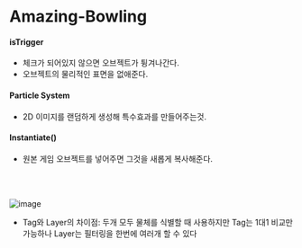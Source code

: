 # Amazing-Bowling

#### isTrigger
- 체크가 되어있지 않으면 오브젝트가 튕겨나간다.
- 오브젝트의 물리적인 표면을 없애준다.

#### Particle System
- 2D 이미지를 랜덤하게 생성해 특수효과를 만들어주는것.

#### Instantiate()
- 원본 게임 오브젝트를 넣어주면 그것을 새롭게 복사해준다.

<br>
<br>

![image](https://user-images.githubusercontent.com/79950504/181768974-ca618df7-ef63-43ef-aad8-9d7c5cd5eb68.png)
- Tag와 Layer의 차이점: 두개 모두 물체를 식별할 때 사용하지만 Tag는 1대1 비교만 가능하나 Layer는 필터링을 한번에 여러개 할 수 있다
